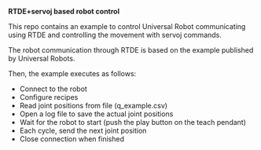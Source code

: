 __RTDE+servoj based robot control__

This repo contains an example to control Universal Robot communicating using RTDE and controlling the movement with servoj commands. 

The robot communication through RTDE is based on the example published by Universal Robots.

Then, the example executes as follows:

* Connect to the robot 
* Configure recipes
* Read joint positions from file (q_example.csv)
* Open a log file to save the actual joint positions
* Wait for the robot to start (push the play button on the teach pendant)
* Each cycle, send the next joint position
* Close connection when finished



